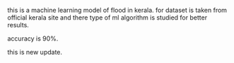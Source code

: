 this is a machine learning model of flood in kerala.
for dataset is taken from official kerala site and there type of ml algorithm is studied for better results.

accuracy is 90%.

this is new update.